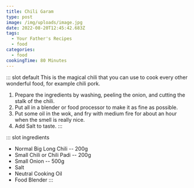 ```yaml
---
title: Chili Garam
type: post
image: /img/uploads/image.jpg
date: 2022-08-20T12:45:42.683Z
tags:
  - Your Father's Recipes
  - food
categories:
  - food
cookingTime: 80 Minutes
---
```

::: slot default
This is the magical chili that you can use to cook every other wonderful food, for example chili pork.

<!-- more -->

1. Prepare the ingredients by washing, peeling the onion, and cutting the stalk of the chili.
2. Put all in a blender or food processor to make it as fine as possible.
3. Put some oil in the wok, and fry with medium fire for about an hour when the smell is really nice. 
4. Add Salt to taste.
:::

::: slot ingredients

* Normal Big Long Chili -- 200g
* Small Chili or Chili Padi -- 200g
* Small Onion -- 500g
* Salt
* Neutral Cooking Oil
* Food Blender
:::